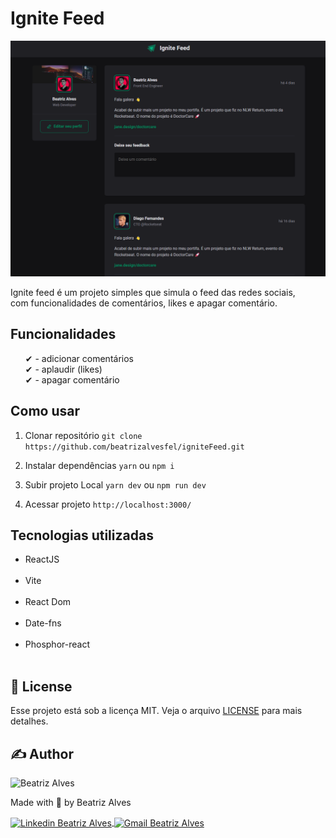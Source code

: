 # Ignite Feed

<img src="./src/assets/wallpaper.png" alt="wallpaper do projeto ignite feed" />

Ignite feed é um projeto simples que simula o feed das redes sociais,<br> com funcionalidades de comentários, likes e apagar comentário.


## Funcionalidades

<ul>
  ✔ - adicionar comentários<br>
  ✔ - aplaudir (likes)<br>
  ✔ - apagar comentário<br>
</ul>

## Como usar

1. Clonar repositório
``git clone https://github.com/beatrizalvesfel/igniteFeed.git ``

2. Instalar dependências
``yarn`` ou ``npm i``

3. Subir projeto Local
``yarn dev`` ou ``npm run dev``

4. Acessar projeto
``http://localhost:3000/``

## Tecnologias utilizadas

<ul>
  <li>ReactJS</li><br>
  <li>Vite</li><br>
  <li>React Dom</li><br>
  <li>Date-fns</li><br>
  <li>Phosphor-react</li><br>
</ul>

## 📝 License

Esse projeto está sob a licença MIT. Veja o arquivo [LICENSE](LICENSE) para mais detalhes.

## ✍ Author

<img alt="Beatriz Alves" title="Beatrizalvesfel" src="https://github.com/beatrizalvesfel.png" width="100">
<p>
    Made with 💜 by Beatriz Alves
</p>
<p align="left">
    <a href="https://www.linkedin.com/in/beatrizalvesfel/" target="_blank">
        <img align="center" src="https://img.shields.io/badge/LinkedIn-%230077B5?style=for-the-badge&logo=linkedin&logoColor=white" alt="Linkedin Beatriz Alves" />
    </a>
    <a href="mailto:beatrizalvesfel@gmail.com" target="_blank">
        <img align="center" src="https://img.shields.io/badge/Gmail-FF0000?style=for-the-badge&logo=gmail&logoColor=white" alt="Gmail Beatriz Alves" />
    </a>
</p>
